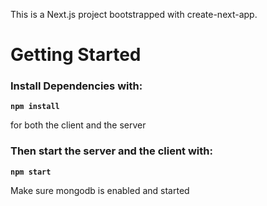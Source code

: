 This is a Next.js project bootstrapped with create-next-app.

# Getting Started

### Install Dependencies with:

**`npm install`**

for both the client and the server

### Then start the server and the client with:

**`npm start`**

Make sure mongodb is enabled and started
